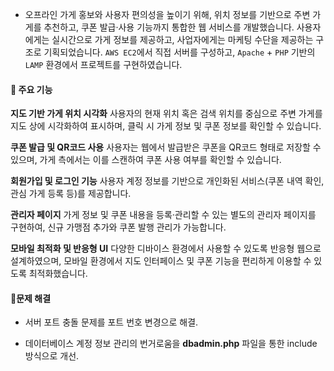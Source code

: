 - 오프라인 가게 홍보와 사용자 편의성을 높이기 위해, 위치 정보를 기반으로 주변 가게를 추천하고, 쿠폰 발급·사용 기능까지 통합한 웹 서비스를 개발했습니다. 사용자에게는 실시간으로 가게 정보를 제공하고, 사업자에게는 마케팅 수단을 제공하는 구조로 기획되었습니다. `AWS EC2`에서 직접 서버를 구성하고, `Apache` + `PHP` 기반의 `LAMP` 환경에서 프로젝트를 구현하였습니다.

#### 📌 주요 기능
  **지도 기반 가게 위치 시각화**
    사용자의 현재 위치 혹은 검색 위치를 중심으로 주변 가게를 지도 상에 시각화하여 표시하며, 클릭 시 가게 정보 및 쿠폰 정보를 확인할 수 있습니다.

  **쿠폰 발급 및 QR코드 사용**
    사용자는 웹에서 발급받은 쿠폰을 QR코드 형태로 저장할 수 있으며, 가게 측에서는 이를 스캔하여 쿠폰 사용 여부를 확인할 수 있습니다.

  **회원가입 및 로그인 기능**
    사용자 계정 정보를 기반으로 개인화된 서비스(쿠폰 내역 확인, 관심 가게 등록 등)를 제공합니다.

  **관리자 페이지**
    가게 정보 및 쿠폰 내용을 등록·관리할 수 있는 별도의 관리자 페이지를 구현하여, 신규 가맹점 추가와 쿠폰 발행 관리가 가능합니다.

  **모바일 최적화 및 반응형 UI**
    다양한 디바이스 환경에서 사용할 수 있도록 반응형 웹으로 설계하였으며, 모바일 환경에서 지도 인터페이스 및 쿠폰 기능을 편리하게 이용할 수 있도록 최적화했습니다.

#### 📌문제 해결 
- 서버 포트 충돌 문제를 포트 번호 변경으로 해결. 

- 데이터베이스 계정 정보 관리의 번거로움을 **dbadmin.php** 파일을 통한 include 방식으로 개선.